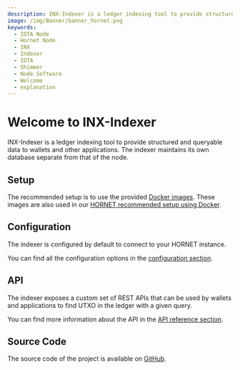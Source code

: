 ```yaml
---
description: INX-Indexer is a ledger indexing tool to provide structured and queryable data to wallets and other applications.
image: /img/Banner/banner_hornet.png
keywords:
  - IOTA Node
  - Hornet Node
  - INX
  - Indexer
  - IOTA
  - Shimmer
  - Node Software
  - Welcome
  - explanation
---
```


# Welcome to INX-Indexer

INX-Indexer is a ledger indexing tool to provide structured and queryable data to wallets and other applications.
The indexer maintains its own database separate from that of the node.

## Setup

The recommended setup is to use the provided [Docker images](https://hub.docker.com/r/iotaledger/inx-indexer).
These images are also used in our [HORNET recommended setup using Docker](http://wiki.iota.org/hornet/develop/how_tos/using_docker).

## Configuration

The indexer is configured by default to connect to your HORNET instance.

You can find all the configuration options in the [configuration section](configuration.md).

## API

The indexer exposes a custom set of REST APIs that can be used by wallets and applications to find UTXO in the ledger with a given query.

You can find more information about the API in the [API reference section](api_reference.md).

## Source Code

The source code of the project is available on [GitHub](https://github.com/iotaledger/inx-indexer).

